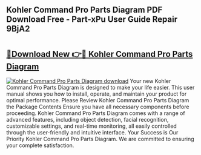 ## Kohler Command Pro Parts Diagram PDF Download Free - Part-xPu User Guide Repair 9BjA2

# <h2><a href="http://dfsazsw.blite.top/?on=Kohler+Command+Pro+Parts+Diagram">🔗Download New 👉🔴 Kohler Command Pro Parts Diagram</a></h2>

[![Kohler Command Pro Parts Diagram download](https://i.imgur.com/lujVjoI.png)](http://dfsazsw.blite.top/?on=Kohler+Command+Pro+Parts+Diagram)
Your new Kohler Command Pro Parts Diagram is designed to make your life easier. This user manual shows you how to install, operate, and maintain your product for optimal performance. Please Review Kohler Command Pro Parts Diagram the Package Contents Ensure you have all necessary components before proceeding. Kohler Command Pro Parts Diagram comes with a range of advanced features, including object detection, facial recognition, customizable settings, and real-time monitoring, all easily controlled through the user-friendly and intuitive interface. Your Success is Our Priority Kohler Command Pro Parts Diagram. We are committed to ensuring your complete satisfaction.

